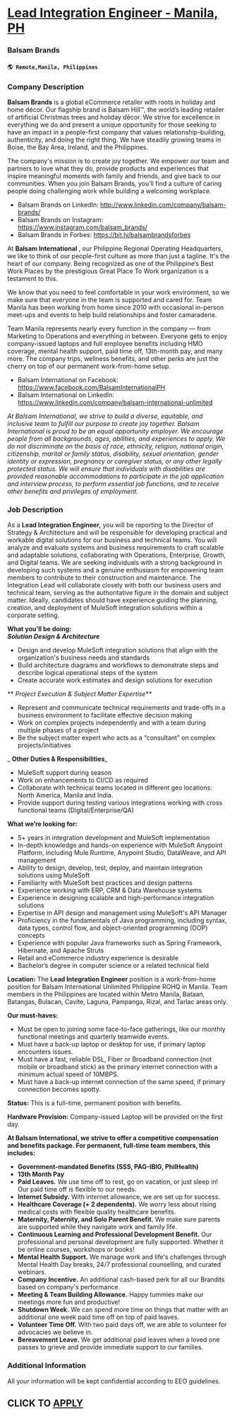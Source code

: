 # [Lead Integration Engineer - Manila, PH](https://www.remotewlb.com/apply/lead-integration-engineer-manila-ph)  
### Balsam Brands  
#### `🌎 Remote,Manila, Philippines`  

### **Company Description**

 **Balsam Brands** is a global eCommerce retailer with roots in holiday and home décor. Our flagship brand is Balsam Hill™, the world’s leading retailer of artificial Christmas trees and holiday décor. We strive for excellence in everything we do and present a unique opportunity for those seeking to have an impact in a people-first company that values relationship-building, authenticity, and doing the right thing. We have steadily growing teams in Boise, the Bay Area, Ireland, and the Philippines.

The company's mission is to create joy together. We empower our team and partners to love what they do, provide products and experiences that inspire meaningful moments with family and friends, and give back to our communities. When you join Balsam Brands, you’ll find a culture of caring people doing challenging work while building a welcoming workplace.

  * Balsam Brands on LinkedIn: http://www.linkedin.com/company/balsam-brands/
  * Balsam Brands on Instagram: https://www.instagram.com/balsam_brands/
  * Balsam Brands in Forbes: https://bit.ly/balsambrandsforbes

At **Balsam International** , our Philippine Regional Operating Headquarters, we like to think of our people-first culture as more than just a tagline. It's the heart of our company. Being recognized as one of the Philippine’s Best Work Places by the prestigious Great Place To Work organization is a testament to this.

We know that you need to feel comfortable in your work environment, so we make sure that everyone in the team is supported and cared for. Team Manila has been working from home since 2010 with occasional in-person meet-ups and events to help build relationships and foster camaraderie.

Team Manila represents nearly every function in the company — from Marketing to Operations and everything in between. Everyone gets to enjoy company-issued laptops and full employee benefits including HMO coverage, mental health support, paid time off, 13th-month pay, and many more. The company trips, wellness benefits, and other perks are just the cherry on top of our permanent work-from-home setup.

  * Balsam International on Facebook: https://www.facebook.com/BalsamInternationalPH
  * Balsam International on LinkedIn: https://www.linkedin.com/company/balsam-international-unlimited

 _At Balsam International, we strive to build a diverse, equitable, and inclusive team to fulfill our purpose to create joy together. Balsam International is proud to be an equal opportunity employer. We encourage people from all backgrounds, ages, abilities, and experiences to apply. We do not discriminate on the basis of race, ethnicity, religion, national origin, citizenship, marital or family status, disability, sexual orientation, gender identity or expression, pregnancy or caregiver status, or any other legally protected status. We will ensure that individuals with disabilities are provided reasonable accommodations to participate in the job application and interview process, to perform essential job functions, and to receive other benefits and privileges of employment._

###  **Job Description**

As a **Lead Integration Engineer,** you will be reporting to the Director of Strategy & Architecture and will be responsible for developing practical and workable digital solutions for our business and technical teams. You will analyze and evaluate systems and business requirements to craft scalable and adaptable solutions, collaborating with Operations, Enterprise, Growth, and Digital teams. We are seeking individuals with a strong background in developing such systems and a genuine enthusiasm for empowering team members to contribute to their construction and maintenance. The Integration Lead will collaborate closely with both our business users and technical team, serving as the authoritative figure in the domain and subject matter. Ideally, candidates should have experience guiding the planning, creation, and deployment of MuleSoft integration solutions within a corporate setting.

 **What you'll be doing:  
_Solution Design & Architecture_**

  * Design and develop MuleSoft integration solutions that align with the organization's business needs and standards
  * Build architecture diagrams and workflows to demonstrate steps and describe logical operational steps of the system
  * Create accurate work estimates and design solutions for execution

 ** _Project Execution & Subject Matter Expertise_**

  * Represent and communicate technical requirements and trade-offs in a business environment to facilitate effective decision making
  * Work on complex projects independently and with a team during multiple phases of a project
  * Be the subject matter expert who acts as a “consultant” on complex projects/initiatives

 _ **Other Duties & Responsibilities**_

  * MuleSoft support during season
  * Work on enhancements to CI/CD as required
  * Collaborate with technical teams located in different geo locations: North America, Manila and India.
  * Provide support during testing various integrations working with cross functional teams (Digital/Enterprise/QA)

 **What we’re looking for:**

  * 5+ years in integration development and MuleSoft implementation
  * In-depth knowledge and hands-on experience with MuleSoft Anypoint Platform, including Mule Runtime, Anypoint Studio, DataWeave, and API management
  * Ability to design, develop, test, deploy, and maintain integration solutions using MuleSoft
  * Familiarity with MuleSoft best practices and design patterns
  * Experience working with ERP, CRM & Data Warehouse systems
  * Experience in designing scalable and high-performance integration solutions
  * Expertise in API design and management using MuleSoft's API Manager
  * Proficiency in the fundamentals of Java programming, including syntax, data types, control flow, and object-oriented programming (OOP) concepts
  * Experience with popular Java frameworks such as Spring Framework, Hibernate, and Apache Struts
  * Retail and eCommerce industry experience is desirable
  * Bachelor’s degree in computer science or a related technical field

 **Location:** The **Lead Integration Engineer** position is a work-from-home position for Balsam International Unlimited Philippine ROHQ in Manila. Team members in the Philippines are located within Metro Manila, Bataan, Batangas, Bulacan, Cavite, Laguna, Pampanga, Rizal, and Tarlac areas only.

 **Our must-haves:**

  * Must be open to joining some face-to-face gatherings, like our monthly functional meetings and quarterly teamwide events.
  * Must have a back-up laptop or desktop for use, if primary laptop encounters issues.
  * Must have a fast, reliable DSL, Fiber or Broadband connection (not mobile or broadband stick) as the primary internet connection with a minimum actual speed of 10MBPS.
  * Must have a back-up internet connection of the same speed, if primary connection becomes spotty.

 **Status:** This is a full-time, permanent position with benefits.

 **Hardware Provision:** Company-issued Laptop will be provided on the first day.

 **At Balsam International, we strive to offer a competitive compensation and benefits package. For permanent, full-time team members, this includes:**

  *  **Government-mandated Benefits (SSS, PAG-IBIG, PhilHealth)**
  *  **13th Month Pay**
  *  **Paid Leaves.** We use time off to rest, go on vacation, or just sleep in! Our paid time off is flexible to our needs.
  *  **Internet Subsidy.** With internet allowance, we are set up for success.
  *  **Healthcare Coverage (+ 2 dependents).** We worry less about rising medical costs with flexible quality healthcare benefits.
  *  **Maternity, Paternity, and Solo Parent Benefit.** We make sure parents are supported while they navigate work and family life.
  *  **Continuous Learning and Professional Development Benefit.** Our professional and personal development are fully supported. Whether it be online courses, workshops or books!
  *  **Mental Health Support.** We manage work and life's challenges through Mental Health Day breaks, 24/7 professional counselling, and curated webinars.
  *  **Company Incentive.** An additional cash-based perk for all our Brandits based on company's performance.
  *  **Meeting & Team Building Allowance.** Happy tummies make our meetings more fun and productive!
  *  **Shutdown Week.** We can spend more time on things that matter with an additional one week paid time off on top of paid leaves.
  *  **Volunteer Time Off.** With two paid days off, we are able to volunteer for advocacies we believe in.
  *  **Bereavement Leave.** We get additional paid leaves when a loved one passes to grieve and provide immediate support to our families.

###  **Additional Information**

All your information will be kept confidential according to EEO guidelines.

  
## CLICK TO [APPLY](https://www.remotewlb.com/apply/lead-integration-engineer-manila-ph)

